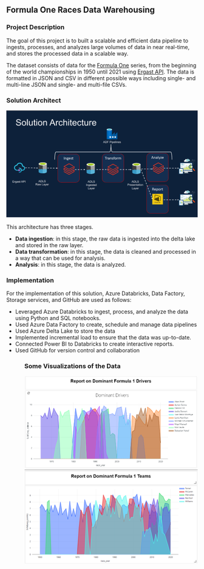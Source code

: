 ## Formula One Races Data Warehousing
### Project Description
The goal of this project is to built a scalable and efficient data pipeline to ingests, processes, and analyzes large volumes of data in near real-time, and stores the processed data in a scalable way.

The dataset consists of data for the <a href='https://en.wikipedia.org/wiki/Formula_One' method='Post'>Formula One</a> series, from the beginning of the world championships in 1950 until 2021 using <a href='http://ergast.com/mrd/'>Ergast API</a>. The data is formatted in JSON and CSV in different possible ways including single- and multi-line JSON and single- and multi-file CSVs.

### Solution Architect

![architecture](https://github.com/pranavkallem/Formula1_Azure_DataEngineering/blob/main/Architecture.png)

This architecture has three stages.
<ul>
  <li><b>Data ingestion</b>: in this stage, the raw data is ingested into the delta lake and stored in the raw layer.</li>
  <li><b>Data transformation</b>: in this stage, the data is cleaned and processed in a way that can be used for analysis.</li>
  <li><b>Analysis</b>: in this stage, the data is analyzed.</li>
</ul>

### Implementation
For the implementation of this solution, Azure Databricks, Data Factory, Storage services, and GitHub are used as follows:
 <ul>
  <li>Leveraged Azure Databricks to ingest, process, and analyze the data using Python and SQL notebooks.</li>
  <li>Used Azure Data Factory to create, schedule and manage data pipelines</li>
  <li>Used Azure Delta Lake to store the data</li>
  <li>Implemented incremental load to ensure that the data was up-to-date.</li>
  <li>Connected Power BI to Databricks to create interactive reports.</li>
  <li>Used GitHub for version control and collaboration</li>
 <ul>

### Some Visualizations of the Data
![dominant drivers](https://github.com/pranavkallem/Formula1_Azure_DataEngineering/blob/main/Dominant_drivers.png)
![dominant teams](https://github.com/pranavkallem/Formula1_Azure_DataEngineering/blob/main/Dominant_teams.png)


